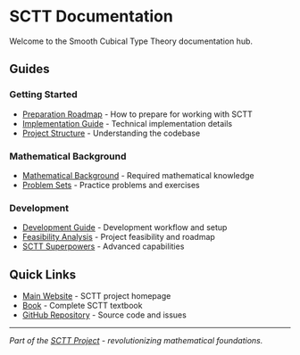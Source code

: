 # SCTT Documentation

Welcome to the Smooth Cubical Type Theory documentation hub.

## Guides

### Getting Started
- [Preparation Roadmap](guides/PREPARATION_ROADMAP.md) - How to prepare for working with SCTT
- [Implementation Guide](guides/IMPLEMENTATION.md) - Technical implementation details
- [Project Structure](guides/PROJECT_STRUCTURE.md) - Understanding the codebase

### Mathematical Background
- [Mathematical Background](guides/MATH_BACKGROUND.md) - Required mathematical knowledge
- [Problem Sets](guides/PROBLEM_SETS.md) - Practice problems and exercises

### Development
- [Development Guide](guides/README.md) - Development workflow and setup
- [Feasibility Analysis](guides/FEASIBILITY.md) - Project feasibility and roadmap
- [SCTT Superpowers](guides/SCTT_SUPERPOWERS.md) - Advanced capabilities

## Quick Links

- [Main Website](../index.html) - SCTT project homepage  
- [Book](../book/index.html) - Complete SCTT textbook
- [GitHub Repository](https://github.com/TensorHusker/SCTT) - Source code and issues

---

*Part of the [SCTT Project](../index.html) - revolutionizing mathematical foundations.*